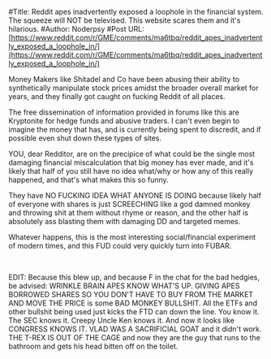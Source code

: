 #Title: Reddit apes inadvertently exposed a loophole in the financial system. The squeeze will NOT be televised. This website scares them and it's hilarious.
#Author: Noderpsy
#Post URL: [https://www.reddit.com/r/GME/comments/ma6tbq/reddit_apes_inadvertently_exposed_a_loophole_in/](https://www.reddit.com/r/GME/comments/ma6tbq/reddit_apes_inadvertently_exposed_a_loophole_in/)


Money Makers like Shitadel and Co have been abusing their ability to synthetically manipulate stock prices amidst the broader overall market for years, and they finally got caught on fucking Reddit of all places.

The free dissemination of information provided in forums like this are Kryptonite for hedge funds and abusive traders.  I can't even begin to imagine the money that has, and is currently being spent to discredit, and if possible even shut down these types of sites.

YOU, dear Redditor, are on the precipice of what could be the single most damaging financial miscalculation that big money has ever made, and it's likely that half of you still have no idea what/why or how any of this really happened, and that's what makes this so funny.

They have NO FUCKING IDEA WHAT ANYONE IS DOING because likely half of everyone with shares is just SCREECHING like a god damned monkey and throwing shit at them without rhyme or reason, and the other half is absolutely ass blasting them with damaging DD and targeted memes.

Whatever happens, this is the most interesting social/financial experiment of modern times, and this FUD could very quickly turn into FUBAR.

&#x200B;

EDIT: Because this blew up, and because F in the chat for the bad hedgies, be advised: WRINKLE BRAIN APES KNOW WHAT'S UP.  GIVING APES BORROWED SHARES SO YOU DON'T HAVE TO BUY FROM THE MARKET AND MOVE THE PRICE is some BAD MONKEY BULLSHIT. All the ETFs and other bullshit being used just kicks the FTD can down the line. You know it.  The SEC knows it.  Creepy Uncle Ken knows it.  And now it looks like CONGRESS KNOWS IT.  VLAD WAS A SACRIFICIAL GOAT and it didn't work.  THE T-REX IS OUT OF THE CAGE and now they are the guy that runs to the bathroom and gets his head bitten off on the toilet.